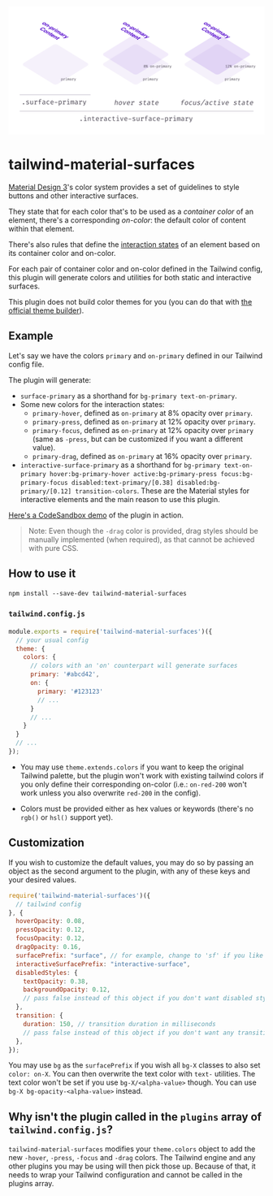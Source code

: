 ![Banner](https://raw.githubusercontent.com/JavierM42/tailwind-material-surfaces/main/image.png)

# tailwind-material-surfaces

[Material Design 3](https://m3.material.io/)'s color system provides a set of guidelines to style buttons and other interactive surfaces.

They state that for each color that's to be used as a _container color_ of an element, there's a corresponding _on-color_: the default color of content within that element.

There's also rules that define the [interaction states](https://m3.material.io/foundations/interaction-states) of an element based on its container color and on-color.

For each pair of container color and on-color defined in the Tailwind config, this plugin will generate colors and utilities for both static and interactive surfaces.

This plugin does not build color themes for you (you can do that with [the official theme builder](https://m3.material.io/theme-builder#/custom)).

## Example

Let's say we have the colors `primary` and `on-primary` defined in our Tailwind config file.

The plugin will generate:

- `surface-primary` as a shorthand for `bg-primary text-on-primary`.
- Some new colors for the interaction states:
  - `primary-hover`, defined as `on-primary` at 8% opacity over `primary`.
  - `primary-press`, defined as `on-primary` at 12% opacity over `primary`.
  - `primary-focus`, defined as `on-primary` at 12% opacity over `primary` (same as `-press`, but can be customized if you want a different value).
  - `primary-drag`, defined as `on-primary` at 16% opacity over `primary`.
- `interactive-surface-primary` as a shorthand for `bg-primary text-on-primary hover:bg-primary-hover active:bg-primary-press focus:bg-primary-focus disabled:text-primary/[0.38] disabled:bg-primary/[0.12] transition-colors`. These are the Material styles for interactive elements and the main reason to use this plugin.

<!-- TODO image -->

[Here's a CodeSandbox demo](https://codesandbox.io/s/tailwind-material-surfaces-example-4tr3r3?file=/src/App.js) of the plugin in action.


> Note: Even though the `-drag` color is provided, drag styles should be manually implemented (when required), as that cannot be achieved with pure CSS.

## How to use it

```
npm install --save-dev tailwind-material-surfaces
```

### `tailwind.config.js`

```js
module.exports = require('tailwind-material-surfaces')({
  // your usual config
  theme: {
    colors: {
      // colors with an 'on' counterpart will generate surfaces
      primary: '#abcd42',
      on: {
        primary: '#123123'
        // ...
      }
      // ...
    }
  }
  // ...
});
```

- You may use `theme.extends.colors` if you want to keep the original Tailwind palette, but the plugin won't work with existing tailwind colors if you only define their corresponding on-color (i.e.: `on-red-200` won't work unless you also overwrite `red-200` in the config).

- Colors must be provided either as hex values or keywords (there's no `rgb()` or `hsl()` support yet).

## Customization

If you wish to customize the default values, you may do so by passing an object as the second argument to the plugin, with any of these keys and your desired values.

```js
require('tailwind-material-surfaces')({
  // tailwind config
}, {
  hoverOpacity: 0.08,
  pressOpacity: 0.12,
  focusOpacity: 0.12,
  dragOpacity: 0.16,
  surfacePrefix: "surface", // for example, change to 'sf' if you like shorter names
  interactiveSurfacePrefix: "interactive-surface",
  disabledStyles: {
    textOpacity: 0.38,
    backgroundOpacity: 0.12,
    // pass false instead of this object if you don't want disabled styles
  },
  transition: {
    duration: 150, // transition duration in milliseconds
    // pass false instead of this object if you don't want any transition
  },
});
```

You may use `bg` as the `surfacePrefix` if you wish all `bg-X` classes to also set `color: on-X`. You can then overwrite the text color with `text-` utilities. The text color won't be set if you use `bg-X/<alpha-value>` though. You can use `bg-X bg-opacity-<alpha-value>` instead.

## Why isn't the plugin called in the `plugins` array of `tailwind.config.js`?

`tailwind-material-surfaces` modifies your `theme.colors` object to add the new `-hover`, `-press`, `-focus` and `-drag` colors. The Tailwind engine and any other plugins you may be using will then pick those up. Because of that, it needs to wrap your Tailwind configuration and cannot be called in the plugins array.
